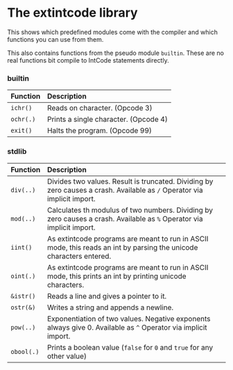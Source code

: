 # The extintcode library

This shows which predefined modules come with the compiler and which functions you can use from them.

This also contains functions from the pseudo module `builtin`. These are no real functions bit compile to IntCode statements directly.

### builtin

| Function | Description |
| :--- | :--- |
| `ichr()` | Reads on character. (Opcode 3) |
| `ochr(.)` | Prints a single character. (Opcode 4) |
| `exit()` | Halts the program. (Opcode 99) |

### stdlib

| Function | Description |
| :--- | :--- |
| `div(..)` | Divides two values. Result is truncated. Dividing by zero causes a crash. Available as `/` Operator via implicit import. |
| `mod(..)` | Calculates th modulus of two numbers. Dividing by zero causes a crash. Available as `%` Operator via implicit import. |
| `iint()` | As extintcode programs are meant to run in ASCII mode, this reads an int by parsing the unicode characters entered. |
| `oint(.)` | As extintcode programs are meant to run in ASCII mode, this prints an int by printing unicode characters. |
| `&istr()` | Reads a line and gives a pointer to it. |
| `ostr(&)` | Writes a string and appends a newline. |
| `pow(..)` | Exponentiation of two values. Negative exponents always give 0. Available as `^` Operator via implicit import. |
| `obool(.)` | Prints a boolean value (`false` for `0` and `true` for any other value) |
